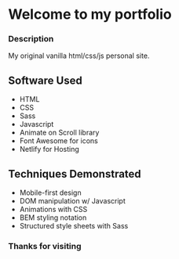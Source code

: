 # Welcome to my portfolio

### Description

My original vanilla html/css/js personal site.

## Software Used

- HTML
- CSS
- Sass
- Javascript
- Animate on Scroll library
- Font Awesome for icons
- Netlify for Hosting

## Techniques Demonstrated

- Mobile-first design
- DOM manipulation w/ Javascript
- Animations with CSS
- BEM styling notation
- Structured style sheets with Sass

### Thanks for visiting


